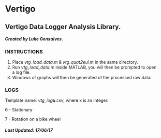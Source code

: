 # Vertigo
## Vertigo Data Logger Analysis Library.
##### Created by Luke Gonsalves.

### INSTRUCTIONS

1. Place _vtg_load_data.m_ & _vtg_quat2eul.m_ in the same directory.
2. Run _vtg_load_data.m_ inside MATLAB, you will then be prompted to open a log file.
3. Windows of graphs will then be generated of the processed raw data.

### LOGS

Template name: _vtg_log**x**.csv_, where x is an integer.

6 - Stationary

7 - Rotation on a bike wheel

##### Last Updated: _17/06/17_
